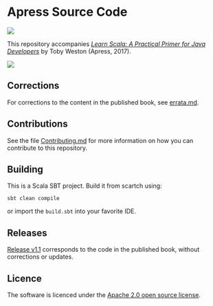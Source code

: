 # Apress Source Code

![](https://travis-ci.org/tobyweston/learn-scala-java-devs.svg?branch=master)

This repository accompanies [_Learn Scala: A Practical Primer for Java Developers_](http://www.apress.com/gp/book/9781484231074) by Toby Weston (Apress, 2017).

![](https://images.springer.com/sgw/books/medium/9781484231074.jpg)

## Corrections

For corrections to the content in the published book, see [errata.md](errata.md).

## Contributions

See the file [Contributing.md](Contributing.md) for more information on how you can contribute to this repository.

## Building

This is a Scala SBT project. Build it from scartch using:

    sbt clean compile
   
or import the `build.sbt` into your favorite IDE.

## Releases

[Release v1.1](https://github.com/tobyweston/learn-scala-java-devs/releases) corresponds to the code in the published book, without corrections or updates.

## Licence

The software is licenced under the [Apache 2.0 open source license](LICENSE.txt).
